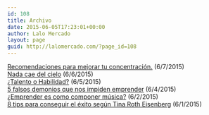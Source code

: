 ```yaml
---
id: 108
title: Archivo
date: 2015-06-05T17:23:01+00:00
author: Lalo Mercado
layout: page
guid: http://lalomercado.com/?page_id=108
---
```

<div class="display-posts-listing">
  <div class="listing-item">
    <a class="image" href="http://lalomercado.com/2015/06/07/mejora-tu-concentracion/"></a> <a class="title" href="http://lalomercado.com/2015/06/07/mejora-tu-concentracion/">Recomendaciones para mejorar tu concentración.</a> <span class="date">(6/7/2015)</span>
  </div>
  
  <div class="listing-item">
    <a class="image" href="http://lalomercado.com/2015/06/06/nada-cae-del-cielo/"></a> <a class="title" href="http://lalomercado.com/2015/06/06/nada-cae-del-cielo/">Nada cae del cielo</a> <span class="date">(6/6/2015)</span>
  </div>
  
  <div class="listing-item">
    <a class="image" href="http://lalomercado.com/2015/06/05/talento-o-habilidad/"></a> <a class="title" href="http://lalomercado.com/2015/06/05/talento-o-habilidad/">¿Talento o Habilidad?</a> <span class="date">(6/5/2015)</span>
  </div>
  
  <div class="listing-item">
    <a class="image" href="http://lalomercado.com/2015/06/04/5-falsos-demonios-que-impiden-emprender/"></a> <a class="title" href="http://lalomercado.com/2015/06/04/5-falsos-demonios-que-impiden-emprender/">5 falsos demonios que nos impiden emprender</a> <span class="date">(6/4/2015)</span>
  </div>
  
  <div class="listing-item">
    <a class="image" href="http://lalomercado.com/2015/06/02/emprender-es-como-componer/"></a> <a class="title" href="http://lalomercado.com/2015/06/02/emprender-es-como-componer/">¿Emprender es como componer música?</a> <span class="date">(6/2/2015)</span>
  </div>
  
  <div class="listing-item">
    <a class="title" href="http://lalomercado.com/2015/06/01/8-tips-para-el-exito-segun-tina-roth-eisenberg/">8 tips para conseguir el éxito según Tina Roth Eisenberg</a> <span class="date">(6/1/2015)</span>
  </div>
  
</div>
